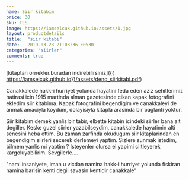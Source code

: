 ```yaml
---
name: Siir kitabim
price: 30
sku: TLS
image: https://iamselcuk.github.io/assets/1.jpg
layout: productdetails
title:  "siir kitabi"
date:   2019-03-23 21:03:36 +0530
categories: "siirler"
comments: true
---
```

 [kitaptan ornekler.buradan indirebilirsiniz]({{ https://iamselcuk.github.io}}/assets/deno_siirkitabi.pdf)

Canakkalede   hakk-i hurriyet yolunda hayatini feda eden aziz sehitlerimiz hatirasi icin 1915 martinda alman gazetesinde cikan kapak fotografini ekledim siir kitabima. Kapak fotografini begendigim ve  canakkaleyi de anmak amaciyla koydum, dolayisiyla kitapla arasinda  bir baglanti yoktur.




Siir kitabim demek yanlis bir tabir, elbette kitabin icindeki siirler bana ait degiller. Keske guzel siirler yazabilseydim, canakkalede  hayatimin alti senesini heba ettim. Bu  zaman zarfinda okudugum siir kitaplarindan en begendigim siirleri secerek  derlemeyi yaptim. Sizlere sunmak istedim, bilmem yanlis mi yaptim ? Isteyenler olursa el yapimi ciltleyerek kargoluyabilirim. Sevgilerle....

"nami insaniyete, iman u vicdan namina
hakk-i hurriyet yolunda fiskiran namina
barisin kenti degil savasin kentidir canakkale"
